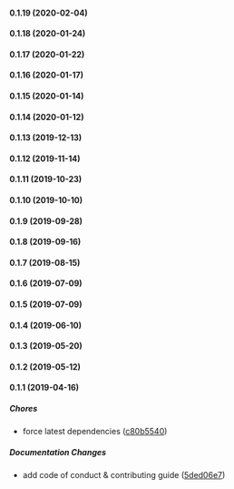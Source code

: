 #### 0.1.19 (2020-02-04)

#### 0.1.18 (2020-01-24)

#### 0.1.17 (2020-01-22)

#### 0.1.16 (2020-01-17)

#### 0.1.15 (2020-01-14)

#### 0.1.14 (2020-01-12)

#### 0.1.13 (2019-12-13)

#### 0.1.12 (2019-11-14)

#### 0.1.11 (2019-10-23)

#### 0.1.10 (2019-10-10)

#### 0.1.9 (2019-09-28)

#### 0.1.8 (2019-09-16)

#### 0.1.7 (2019-08-15)

#### 0.1.6 (2019-07-09)

#### 0.1.5 (2019-07-09)

#### 0.1.4 (2019-06-10)

#### 0.1.3 (2019-05-20)

#### 0.1.2 (2019-05-12)

#### 0.1.1 (2019-04-16)

##### Chores

*  force latest dependencies ([c80b5540](https://github.com/lykmapipo/rate-limit-mongoose/commit/c80b55401e78603c1967fc965b309e4973a2e9c2))

##### Documentation Changes

*  add code of conduct & contributing guide ([5ded06e7](https://github.com/lykmapipo/rate-limit-mongoose/commit/5ded06e704af7d2632e1322430823b76ef609cd6))

